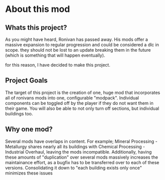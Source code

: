 # About this mod

## Whats this project?

As you might have heard, Ronivan has passed away.
His mods offer a massive expansion to regular progression and could be considered a dlc in scope.
they should not be lost to an update breaking them in the future (which is something that will happen eventually).

for this reason, I have decided to make this project.

## Project Goals

The target of this project is the creation of one, huge mod that incorporates all of ronivans mods into one, configurable "modpack".
Individual components can be toggled off by the player if they do not want them in their game.
You will also be able to not only turn off sections, but individual buildings too.

## Why one mod?

Several mods have overlaps in content.
For example; Mineral Processing - Metallurgy shares nearly all its buildings with Chemical Processing - Industrial Overhaul, leaving the mods incompatible.
Additionally, having these amounts of "duplication" over several mods massively increases the maintainance effort, as a bugfix has to be transferred over to each of these versions.
Consolidating it down to "each building exists only once" minimizes these issues
